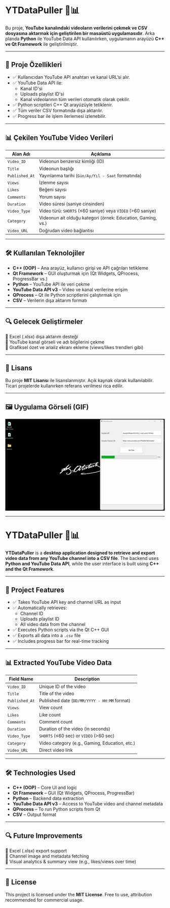 # **YTDataPuller 🎥📊**

Bu proje, **YouTube kanalındaki videoların verilerini çekmek ve CSV dosyasına aktarmak için geliştirilen bir masaüstü uygulamasıdır**. Arka planda **Python** ile YouTube Data API kullanılırken, uygulamanın arayüzü **C++ ve Qt Framework** ile geliştirilmiştir.

---

## 📌 **Proje Özellikleri**

- ✅ Kullanıcıdan YouTube API anahtarı ve kanal URL’si alır.
- ✅ YouTube Data API ile:
  - Kanal ID'si
  - Uploads playlist ID'si
  - Kanal videolarının tüm verileri otomatik olarak çekilir.
- ✅ Python scriptleri C++ Qt arayüzüyle tetiklenir.
- ✅ Tüm veriler CSV formatında dışa aktarılır.
- ✅ Progress bar ile işlem ilerlemesi izlenebilir.

---

## 📊 **Çekilen YouTube Video Verileri**

| Alan Adı        | Açıklama                                                                 |
|-----------------|--------------------------------------------------------------------------|
| `Video_ID`      | Videonun benzersiz kimliği (ID)                                          |
| `Title`         | Videonun başlığı                                                         |
| `Published_At`  | Yayınlanma tarihi (`Gün/Ay/Yıl - Saat` formatında)                       |
| `Views`         | İzlenme sayısı                                                           |
| `Likes`         | Beğeni sayısı                                                            |
| `Comments`      | Yorum sayısı                                                             |
| `Duration`      | Video süresi (saniye cinsinden)                                          |
| `Video_Type`    | Video türü: `SHORTS` (≤60 saniye) veya `VİDEO` (>60 saniye)              |
| `Category`      | Videonun ait olduğu kategori (örnek: Education, Gaming, vs.)             |
| `Video_URL`     | Doğrudan video bağlantısı                                                |

---

## 🛠 **Kullanılan Teknolojiler**

- **C++ (OOP)** – Ana arayüz, kullanıcı girişi ve API çağrıları tetikleme
- **Qt Framework** – GUI oluşturmak için (Qt Widgets, QProcess, ProgressBar vs.)
- **Python** – YouTube API ile veri çekme
- **YouTube Data API v3** – Video ve kanal verilerine erişim
- **QProcess** – Qt ile Python scriptlerini çalıştırmak için
- **CSV** – Verilerin dışa aktarım formatı

---

## 🔍 **Gelecek Geliştirmeler**

📌 Excel (.xlsx) dışa aktarım desteği  
📌 YouTube kanal görseli ve adı bilgilerini çekme  
📌 Grafiksel özet ve analiz ekranı ekleme (views/likes trendleri gibi)

---

## 📃 **Lisans**

Bu proje **MIT Lisansı** ile lisanslanmıştır. Açık kaynak olarak kullanılabilir. Ticari projelerde kullanırken referans verilmesi rica edilir.

---

## 🖼 **Uygulama Görseli (GIF)**

![YTDataPuller](https://github.com/bugrahansimsek/YTDataPuller/blob/main/YTDataPuller.gif)

---

# **YTDataPuller 🎥📊**

**YTDataPuller** is a **desktop application designed to retrieve and export video data from any YouTube channel into a CSV file**. The backend uses **Python and YouTube Data API**, while the user interface is built using **C++ and the Qt Framework**.

---

## 📌 **Project Features**

- ✅ Takes YouTube API key and channel URL as input
- ✅ Automatically retrieves:
  - Channel ID
  - Uploads playlist ID
  - All video data from the channel
- ✅ Executes Python scripts via the Qt C++ GUI
- ✅ Exports all data into a `.csv` file
- ✅ Includes progress bar for real-time tracking

---

## 📊 **Extracted YouTube Video Data**

| Field Name      | Description                                                              |
|----------------|--------------------------------------------------------------------------|
| `Video_ID`      | Unique ID of the video                                                  |
| `Title`         | Title of the video                                                      |
| `Published_At`  | Published date (`DD/MM/YYYY - HH:MM` format)                            |
| `Views`         | View count                                                              |
| `Likes`         | Like count                                                              |
| `Comments`      | Comment count                                                           |
| `Duration`      | Duration of the video (in seconds)                                      |
| `Video_Type`    | `SHORTS` (≤60 sec) or `VIDEO` (>60 sec)                                 |
| `Category`      | Video category (e.g., Gaming, Education, etc.)                          |
| `Video_URL`     | Direct video link                                                       |

---

## 🛠 **Technologies Used**

- **C++ (OOP)** – Core UI and logic
- **Qt Framework** – GUI (Qt Widgets, QProcess, ProgressBar)
- **Python** – Backend data extraction
- **YouTube Data API v3** – Access to YouTube video and channel metadata
- **QProcess** – To run Python scripts from Qt
- **CSV** – Output format

---

## 🔍 **Future Improvements**

📌 Excel (.xlsx) export support  
📌 Channel image and metadata fetching  
📌 Visual analytics & summary view (e.g., likes/views over time)

---

## 📃 **License**

This project is licensed under the **MIT License**. Free to use, attribution recommended for commercial usage.
